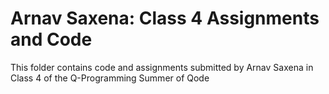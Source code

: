 # Arnav Saxena: Class 4 Assignments and Code
This folder contains code and assignments submitted by Arnav Saxena in Class 4 of the Q-Programming Summer of Qode